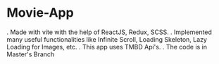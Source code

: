 # Movie-App

. Made with vite with the help of ReactJS, Redux, SCSS.
. Implemented many useful functionalities like Infinite Scroll, Loading Skeleton, Lazy Loading for Images, etc.
. This app uses TMBD Api's.
. The code is in Master's Branch
